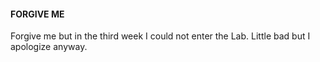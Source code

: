 #### FORGIVE ME

Forgive me but in the third week I could not enter the Lab. Little bad but I apologize anyway.